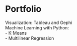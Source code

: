 # Portfolio



Visualization: Tableau and Gephi<br>
Machine Learning with Python:<br> 
    - K-Means<br>
    - Multilinear Regression
